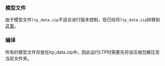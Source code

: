 ### 模型文件

由于模型文件`ltp_data.zip`不适合进行版本控制，现已经将`ltp_data.zip`转移到[这里](http://ir.hit.edu.cn/ltp/downloads/ltp_data.zip)。

### 编译

所有的模型文件存放在ltp_data.zip中，因此运行LTP时需要先将该压缩包解压至当前文件夹。
